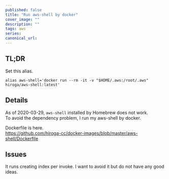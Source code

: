 ```yaml
---
published: false
title: "Run aws-shell by docker"
cover_image: ""
description: ""
tags: aws
series:
canonical_url:
---
```


## TL;DR

Set this alias.

```shell
alias aws-shell='docker run --rm -it -v "$HOME/.aws:/root/.aws" hiroga/aws-shell:latest'
```

## Details

As of 2020-03-29, `aws-shell` installed by Homebrew does not work.\
To avoid the dependency problem, I run my aws-shell by docker.

Dockerfile is here.\
https://github.com/hiroga-cc/docker-images/blob/master/aws-shell/Dockerfile

## Issues

It runs creating index per invoke. I want to avoid it but do not have any good ideas.
